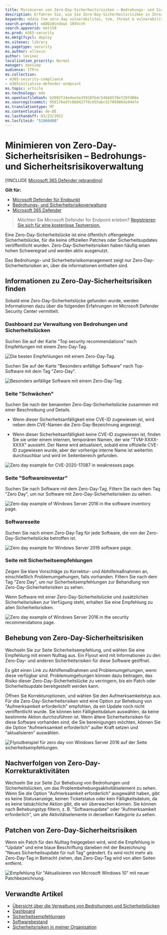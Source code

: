 ```yaml
---
title: Minimieren von Zero-Day-Sicherheitsrisiken – Bedrohungs- und Sicherheitsrisikoverwaltung
description: Erfahren Sie, wie Sie Zero-Day-Sicherheitsrisiken in Ihrer Umgebung durch das Bedrohungs- und Sicherheitsrisikomanagement finden und mindern können.
keywords: mdatp tvm zero day vulnerabilites, tvm, threat & vulnerability management, zero day, 0-day, mitigate 0 day vulnerabilites, vulnerable CVE
search.product: eADQiWindows 10XVcnh
search.appverid: met150
ms.prod: m365-security
ms.mktglfcycl: deploy
ms.sitesec: library
ms.pagetype: security
ms.author: ellevin
author: levinec
localization_priority: Normal
manager: dansimp
audience: ITPro
ms.collection:
- m365-security-compliance
- m365initiative-defender-endpoint
ms.topic: article
ms.technology: mde
ms.openlocfilehash: b2092f24e4ee3e35918fbdc54b68570ef29fd08e
ms.sourcegitcommit: 956176ed7c8b8427fdc655abcd1709d86da9447e
ms.translationtype: MT
ms.contentlocale: de-DE
ms.lasthandoff: 03/23/2021
ms.locfileid: "51068408"
---
```

# <a name="mitigate-zero-day-vulnerabilities---threat-and-vulnerability-management"></a>Minimieren von Zero-Day-Sicherheitsrisiken – Bedrohungs- und Sicherheitsrisikoverwaltung

[!INCLUDE [Microsoft 365 Defender rebranding](../../includes/microsoft-defender.md)]

**Gilt für:**

- [Microsoft Defender für Endpunkt](https://go.microsoft.com/fwlink/?linkid=2154037)
- [Bedrohungs- und Sicherheitsrisikoverwaltung](next-gen-threat-and-vuln-mgt.md)
- [Microsoft 365 Defender](https://go.microsoft.com/fwlink/?linkid=2118804)

>Möchten Sie Microsoft Defender for Endpoint erleben? [Registrieren Sie sich für eine kostenlose Testversion.](https://www.microsoft.com/microsoft-365/windows/microsoft-defender-atp?ocid=docs-wdatp-portaloverview-abovefoldlink)

Eine Zero-Day-Sicherheitslücke ist eine öffentlich offengelegte Sicherheitslücke, für die keine offiziellen Patches oder Sicherheitsupdates veröffentlicht wurden. Zero-Day-Sicherheitsrisiken haben häufig einen hohen Schweregrad und werden aktiv ausgenutzt.

Das Bedrohungs- und Sicherheitsrisikomanagement zeigt nur Zero-Day-Sicherheitsrisiken an, über die informationen enthalten sind.

## <a name="find-information-about-zero-day-vulnerabilities"></a>Informationen zu Zero-Day-Sicherheitsrisiken finden

Sobald eine Zero-Day-Sicherheitslücke gefunden wurde, werden Informationen dazu über die folgenden Erfahrungen im Microsoft Defender Security Center vermittelt.

### <a name="threat-and-vulnerability-management-dashboard"></a>Dashboard zur Verwaltung von Bedrohungen und Sicherheitslücken

Suchen Sie auf der Karte "Top security recommendations" nach Empfehlungen mit einem Zero-Day-Tag.

![Die besten Empfehlungen mit einem Zero-Day-Tag.](images/tvm-zero-day-top-security-recommendations.png)

Suchen Sie auf der Karte "Besonders anfällige Software" nach Top-Software mit dem Tag "Zero-Day".

![Besonders anfällige Software mit einem Zero-Day-Tag.](images/tvm-zero-day-top-software.png)

### <a name="weaknesses-page"></a>Seite "Schwächen"

Suchen Sie nach der benannten Zero-Day-Sicherheitslücke zusammen mit einer Beschreibung und Details.

- Wenn dieser Sicherheitsanfälligkeit eine CVE-ID zugewiesen ist, wird neben dem CVE-Namen die Zero-Day-Bezeichnung angezeigt.

- Wenn dieser Sicherheitsanfälligkeit keine CVE-ID zugewiesen ist, finden Sie sie unter einem internen, temporären Namen, der wie "TVM-XXXX-XXXX" aussieht. Der Name wird aktualisiert, sobald eine offizielle CVE-ID zugewiesen wurde, aber der vorherige interne Name ist weiterhin durchsuchbar und wird im Seitenbereich gefunden.

![Zero day example for CVE-2020-17087 in weaknesses page.](images/tvm-zero-day-weakness-name.png)

### <a name="software-inventory-page"></a>Seite "Softwareinventar"

Suchen Sie nach Software mit dem Zero-Day-Tag. Filtern Sie nach dem Tag "Zero Day", um nur Software mit Zero-Day-Sicherheitsrisiken zu sehen.

![Zero day example of Windows Server 2016 in the software inventory page.](images/tvm-zero-day-software-inventory.png)

### <a name="software-page"></a>Softwareseite

Suchen Sie nach einem Zero-Day-Tag für jede Software, die von der Zero-Day-Sicherheitslücke betroffen ist.

![Zero day example for Windows Server 2016 software page.](images/tvm-zero-day-software-page.png)

### <a name="security-recommendations-page"></a>Seite mit Sicherheitsempfehlungen

Zeigen Sie klare Vorschläge zu Korrektur- und Abhilfemaßnahmen an, einschließlich Problemumgehungen, falls vorhanden. Filtern Sie nach dem Tag "Zero Day", um nur Sicherheitsempfehlungen zur Behandlung von Zero-Day-Sicherheitsrisiken zu sehen.

Wenn Software mit einer Zero-Day-Sicherheitslücke und zusätzlichen Sicherheitsrisiken zur Verfügung steht, erhalten Sie eine Empfehlung zu allen Sicherheitsrisiken.

![Zero day example of Windows Server 2016 in the security recommendations page.](images/tvm-zero-day-security-recommendation.png)

## <a name="addressing-zero-day-vulnerabilities"></a>Behebung von Zero-Day-Sicherheitsrisiken

Wechseln Sie zur Seite Sicherheitsempfehlung, und wählen Sie eine Empfehlung mit einem Nulltag aus. Ein Flyout wird mit Informationen zu den Zero-Day- und anderen Sicherheitsrisiken für diese Software geöffnet.

Es gibt einen Link zu Abhilfemaßnahmen und Problemumgehungen, wenn diese verfügbar sind. Problemumgehungen können dazu beitragen, das Risiko dieser Zero-Day-Sicherheitslücke zu verringern, bis ein Patch oder Sicherheitsupdate bereitgestellt werden kann.

Öffnen Sie Korrekturoptionen, und wählen Sie den Aufmerksamkeitstyp aus. Für die Zero-Day-Sicherheitsrisiken wird eine Option zur Behebung von "Aufmerksamkeit erforderlich" empfohlen, da ein Update noch nicht veröffentlicht wurde. Sie können kein Fälligkeitsdatum auswählen, da keine bestimmte Aktion durchzuführen ist. Wenn ältere Sicherheitsrisiken für diese Software vorhanden sind, die Sie bereinigungen möchten, können Sie die Option "Aufmerksamkeit erforderlich" außer Kraft setzen und "aktualisieren" auswählen.

![Flyoutbeispiel für zero day von Windows Server 2016 auf der Seite sicherheitsempfehlungen.](images/tvm-zero-day-recommendation-flyout400.png)

## <a name="track-zero-day-remediation-activities"></a>Nachverfolgen von Zero-Day-Korrekturaktivitäten

Wechseln Sie zur Seite [](tvm-remediation.md) Zur Behebung von Bedrohungen und Sicherheitslücken, um das Problembehebungsaktivitätselement zu sehen. Wenn Sie die Option "Aufmerksamkeit erforderlich" ausgewählt haben, gibt es keine Statusanzeige, keinen Ticketstatus oder kein Fälligkeitsdatum, da es keine tatsächliche Aktion gibt, die wir überwachen können. Sie können nach Behebungstyp filtern, z. B. "Softwareupdate" oder "Aufmerksamkeit erforderlich", um alle Aktivitätselemente in derselben Kategorie zu sehen.

## <a name="patching-zero-day-vulnerabilities"></a>Patchen von Zero-Day-Sicherheitsrisiken

Wenn ein Patch für den Nulltag freigegeben wird, wird die Empfehlung in "Update" und eine blaue Beschriftung daneben mit der Bezeichnung "Neues Sicherheitsupdate für null Tag" geändert. Es wird nicht mehr als Zero-Day-Tag in Betracht ziehen, das Zero-Day-Tag wird von allen Seiten entfernt.

![Empfehlung für "Aktualisieren von Microsoft Windows 10" mit neuer Patchbezeichnung.](images/tvm-zero-day-patch.jpg)

## <a name="related-articles"></a>Verwandte Artikel

- [Übersicht über die Verwaltung von Bedrohungen und Sicherheitslücken](next-gen-threat-and-vuln-mgt.md)
- [Dashboard](tvm-dashboard-insights.md)
- [Sicherheitsempfehlungen](tvm-security-recommendation.md)
- [Softwarebestand](tvm-software-inventory.md)
- [Sicherheitsrisiken in meiner Organisation](tvm-weaknesses.md)
